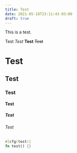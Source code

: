 ```yaml
---
title: Test
date: 2021-05-18T23:11:43-03:00
draft: true
---
```


<!-- markdownlint-disable MD024 MD025 -->

This is a test.

<!--more-->

Test _Test_ **Test** ~~Test~~

# Test

## Test

### Test

#### Test

##### Test

###### Test

```rs
#[cfg(test)]
fn test() {}
```

